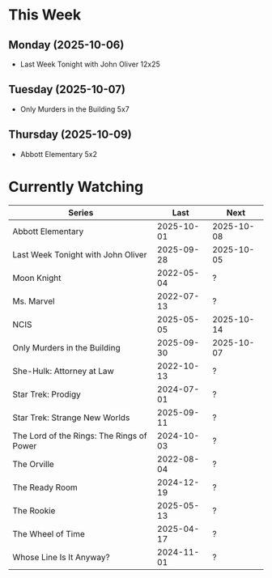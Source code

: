 # This Week

## Monday (2025-10-06)
- Last Week Tonight with John Oliver 12x25

## Tuesday (2025-10-07)
- Only Murders in the Building 5x7

## Thursday (2025-10-09)
- Abbott Elementary 5x2

# Currently Watching

| Series | Last | Next |
| --- | --- | --- |
| Abbott Elementary | 2025-10-01 | 2025-10-08 |
| Last Week Tonight with John Oliver | 2025-09-28 | 2025-10-05 |
| Moon Knight | 2022-05-04 | ? |
| Ms. Marvel | 2022-07-13 | ? |
| NCIS | 2025-05-05 | 2025-10-14 |
| Only Murders in the Building | 2025-09-30 | 2025-10-07 |
| She-Hulk: Attorney at Law | 2022-10-13 | ? |
| Star Trek: Prodigy | 2024-07-01 | ? |
| Star Trek: Strange New Worlds | 2025-09-11 | ? |
| The Lord of the Rings: The Rings of Power | 2024-10-03 | ? |
| The Orville | 2022-08-04 | ? |
| The Ready Room | 2024-12-19 | ? |
| The Rookie | 2025-05-13 | ? |
| The Wheel of Time | 2025-04-17 | ? |
| Whose Line Is It Anyway? | 2024-11-01 | ? |

